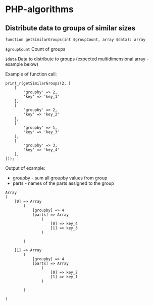 # PHP-algorithms

## Distribute data to groups of similar sizes
`function getSimilarGroups(int $groupCount, array $data): array`


`$groupCount` Count of groups

`$data` Data to distribute to groups (expected multidimensional array - example below)


Example of function call:
```
print_r(getSimilarGroups(2, [
    [
        'groupby' => 2,
        'key' => 'key_1'
    ],
    [
        'groupby' => 2,
        'key' => 'key_2'
    ],
    [
        'groupby' => 1,
        'key' => 'key_3'
    ],
    [
        'groupby' => 3,
        'key' => 'key_4'
    ],
]));
```


Output of example:

+ groupby - sum all groupby values from group
+ parts - names of the parts assigned to the group

```
Array
(
    [0] => Array
        (
            [groupby] => 4
            [parts] => Array
                (
                    [0] => key_4
                    [1] => key_3
                )

        )

    [1] => Array
        (
            [groupby] => 4
            [parts] => Array
                (
                    [0] => key_2
                    [1] => key_1
                )

        )

)
```